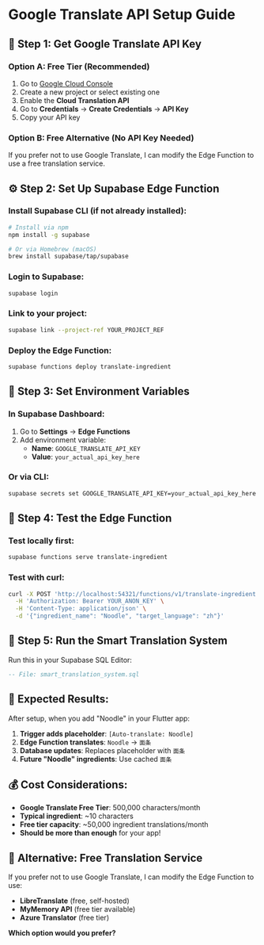 # Google Translate API Setup Guide

## 🔑 **Step 1: Get Google Translate API Key**

### **Option A: Free Tier (Recommended)**
1. Go to [Google Cloud Console](https://console.cloud.google.com/)
2. Create a new project or select existing one
3. Enable the **Cloud Translation API**
4. Go to **Credentials** → **Create Credentials** → **API Key**
5. Copy your API key

### **Option B: Free Alternative (No API Key Needed)**
If you prefer not to use Google Translate, I can modify the Edge Function to use a free translation service.

## ⚙️ **Step 2: Set Up Supabase Edge Function**

### **Install Supabase CLI (if not already installed):**
```bash
# Install via npm
npm install -g supabase

# Or via Homebrew (macOS)
brew install supabase/tap/supabase
```

### **Login to Supabase:**
```bash
supabase login
```

### **Link to your project:**
```bash
supabase link --project-ref YOUR_PROJECT_REF
```

### **Deploy the Edge Function:**
```bash
supabase functions deploy translate-ingredient
```

## 🔧 **Step 3: Set Environment Variables**

### **In Supabase Dashboard:**
1. Go to **Settings** → **Edge Functions**
2. Add environment variable:
   - **Name**: `GOOGLE_TRANSLATE_API_KEY`
   - **Value**: `your_actual_api_key_here`

### **Or via CLI:**
```bash
supabase secrets set GOOGLE_TRANSLATE_API_KEY=your_actual_api_key_here
```

## 🧪 **Step 4: Test the Edge Function**

### **Test locally first:**
```bash
supabase functions serve translate-ingredient
```

### **Test with curl:**
```bash
curl -X POST 'http://localhost:54321/functions/v1/translate-ingredient' \
  -H 'Authorization: Bearer YOUR_ANON_KEY' \
  -H 'Content-Type: application/json' \
  -d '{"ingredient_name": "Noodle", "target_language": "zh"}'
```

## 🚀 **Step 5: Run the Smart Translation System**

Run this in your Supabase SQL Editor:
```sql
-- File: smart_translation_system.sql
```

## 🎯 **Expected Results:**

After setup, when you add "Noodle" in your Flutter app:
1. **Trigger adds placeholder**: `[Auto-translate: Noodle]`
2. **Edge Function translates**: `Noodle` → `面条`
3. **Database updates**: Replaces placeholder with `面条`
4. **Future "Noodle" ingredients**: Use cached `面条`

## 💰 **Cost Considerations:**

- **Google Translate Free Tier**: 500,000 characters/month
- **Typical ingredient**: ~10 characters
- **Free tier capacity**: ~50,000 ingredient translations/month
- **Should be more than enough** for your app!

## 🔄 **Alternative: Free Translation Service**

If you prefer not to use Google Translate, I can modify the Edge Function to use:
- **LibreTranslate** (free, self-hosted)
- **MyMemory API** (free tier available)
- **Azure Translator** (free tier)

**Which option would you prefer?**
